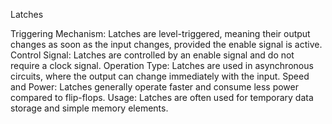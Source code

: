 Latches

Triggering Mechanism: Latches are level-triggered, meaning their output changes as soon as the input changes, provided the enable signal is active.
Control Signal: Latches are controlled by an enable signal and do not require a clock signal.
Operation Type: Latches are used in asynchronous circuits, where the output can change immediately with the input.
Speed and Power: Latches generally operate faster and consume less power compared to flip-flops.
Usage: Latches are often used for temporary data storage and simple memory elements.


